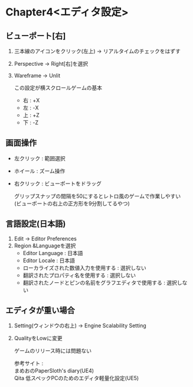 # Chapter4<エディタ設定>

## ビューポート[右] 
1. 三本線のアイコンをクリック(左上) -> リアルタイムのチェックをはずす
2. Perspective -> Right[右]を選択
3. Wareframe -> Unlit
  
    この設定が横スクロールゲームの基本  
    
    - 右 : +X  
    - 左 : -X  
    - 上 : +Z  
    - 下 : -Z
## 画面操作
- 左クリック : 範囲選択
- ホイール : ズーム操作
- 右クリック : ビューポートをドラッグ
  
    グリップスナップの間隔を50にするとレトロ風のゲームで作業しやすい  
    (ビューポートの右上の正方形を9分割してるやつ)
## 言語設定(日本語)
1. Edit -> Editor Preferences  
2. Region &Languageを選択
    - Editor Language : 日本語
    - Editor Locale : 日本語 
    - ローカライズされた数値入力を使用する : 選択しない
    - 翻訳されたプロパティ名を使用する : 選択しない
    - 翻訳されたノードとピンの名前をグラフエディタで使用する : 選択しない

## エディタが重い場合
1. Setting(ウィンドウの右上) -> Engine Scalability Setting
2. QualityをLowに変更
  
    ゲームのリリース時には問題ない  
  
    参考サイト :  
    まめおのPaperSloth's diary(UE4)  
    Qita 低スペックPCのためのエディタ軽量化設定(UE5)